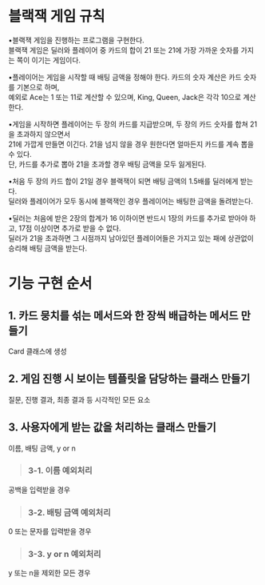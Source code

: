 # 블랙잭 게임 규칙
•블랙잭 게임을 진행하는 프로그램을 구현한다.  
블랙잭 게임은 딜러와 플레이어 중 카드의 합이 21 또는 21에 가장 가까운 숫자를 가지는 쪽이 이기는 게임이다. 

•플레이어는 게임을 시작할 때 배팅 금액을 정해야 한다. 카드의 숫자 계산은 카드 숫자를 기본으로 하며,  
예외로 Ace는 1 또는 11로 계산할 수 있으며, King, Queen, Jack은 각각 10으로 계산한다.

•게임을 시작하면 플레이어는 두 장의 카드를 지급받으며, 두 장의 카드 숫자를 합쳐 21을 초과하지 않으면서  
21에 가깝게 만들면 이긴다. 21을 넘지 않을 경우 원한다면 얼마든지 카드를 계속 뽑을 수 있다.  
단, 카드를 추가로 뽑아 21을 초과할 경우 배팅 금액을 모두 잃게된다.  

•처음 두 장의 카드 합이 21일 경우 블랙잭이 되면 배팅 금액의 1.5배를 딜러에게 받는다.  
딜러와 플레이어가 모두 동시에 블랙잭인 경우 플레이어는 배팅한 금액을 돌려받는다.  

•딜러는 처음에 받은 2장의 합계가 16 이하이면 반드시 1장의 카드를 추가로 받아야 하고, 17점 이상이면 추가로 받을 수 없다.  
딜러가 21을 초과하면 그 시점까지 남아있던 플레이어들은 가지고 있는 패에 상관없이 승리해 배팅 금액을 받는다.

# 기능 구현 순서
## 1. 카드 뭉치를 섞는 메서드와 한 장씩 배급하는 메서드 만들기
Card 클래스에 생성
## 2. 게임 진행 시 보이는 템플릿을 담당하는 클래스 만들기
질문, 진행 결과, 최종 결과 등 시각적인 모든 요소
## 3. 사용자에게 받는 값을 처리하는 클래스 만들기
이름, 배팅 금액, y or n
>### 3-1. 이름 예외처리
공백을 입력받을 경우
>### 3-2. 배팅 금액 예외처리
0 또는 문자를 입력받을 경우
>### 3-3. y or n 예외처리
y 또는 n을 제외한 모든 경우

